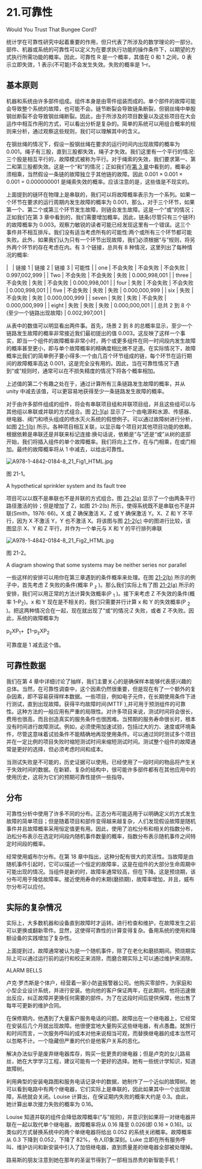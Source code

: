 # 21.可靠性

Would You Trust That Bungee Cord?

统计学在可靠性研究中起着重要的作用，但只代表了所涉及的数学理论的一部分。部件、机器或系统的可靠性可以定义为在要求执行功能的操作条件下，以期望的方式执行所需功能的概率。因此，可靠性 R 是一个概率，其值在 0 和 1 之间，0 表示立即失效，1 表示(不可能)不会发生失效。失败的概率是 1–r。

## 基本原则

机器和系统由许多部件组成。组件本身是由零件组装而成的。单个部件的故障可能会导致整个系统的故障，也可能不会。链节断裂会导致链条断裂，但钢丝绳中单股钢丝断裂不会导致钢丝绳断裂。因此，由于所涉及的项目数量以及这些项目在大会运作中相互作用的方式，可以看出分析是复杂的。简单的系统可以用组合概率的规则来分析，通过观察这些规则，我们可以理解其中的含义。

在钢丝绳的情况下，假设一股钢丝绳在要求的运行时间内出现故障的概率为 0.001。绳子有三股，直到三股都失效，绳子才失效。我们这里有一个平行的情况:三个股是相互平行的，故障模式被称为平行。对于绳索的失效，我们要求第一、第二和第三股都失效。这是一个“和”的情况；正如我们在[第 3 章](03.html)中看到的，概率必须相乘，当然假设一条链的故障独立于其他链的故障。因此 0.001 × 0.001 × 0.001 = 0.000000001 是绳索失效的概率。应该注意的是，这些值是不现实的。

上面提到的链环在物理上是串联的，我们可以将故障概率表示为一个系列。如果一个环节在要求的运行周期内发生故障的概率为 0.001，那么，对于三个环节，如果第一个、第二个或第三个环节发生故障，则链会发生故障。这是一个“或”的情况；正如我们在第 3 章中看到的，我们需要增加概率。因此，链条(尽管只有三个链环)的故障概率为 0.003。观察力敏锐的读者可能已经发现这里有一个错误。这三个事件并不相互排斥。我们没有适当考虑所有的可能性:两个或所有三个环节都可能失败。此外，如果我们认为只有一个环节出现故障，我们必须根据“与”规则，将另外两个环节的存在考虑在内。有 3 个链接，总共有 8 种情况，这里列出了每种情况的概率:

<colgroup><col> <col> <col> <col> <col></colgroup> 
|   | 链接 1 | 链接 2 | 链接 3 | 可能性 |
| one | 不会失败 | 不会失败 | 不会失败 | 0.997,002,999 |
| Two | 不会失败 | 不会失败 | 失败 | 0.000,998,001 |
| three | 不会失败 | 失败 | 不会失败 | 0.000,998,001 |
| four | 失败 | 不会失败 | 不会失败 | 0.000,998,001 |
| five | 不会失败 | 失败 | 失败 | 0.000,000,999 |
| six | 失败 | 不会失败 | 失败 | 0.000,000,999 |
| seven | 失败 | 失败 | 不会失败 | 0.000,000,999 |
| eight | 失败 | 失败 | 失败 | 0.000,000,001 |
| 总共 2 到 8 个(至少一个链路出现故障) | 0.002,997,001 |

从表中的数值可以明显看出两件事。首先，场景 2 到 8 的总概率显示，至少一个链路发生故障的概率非常接近我们最初提出的值 0.003。这反映了这样一个事实，即当一个组件的故障概率非常小时，两个或更多组件在同一时间段内发生故障的概率甚至更小，即与单个故障概率的精确度相比微不足道。在实际情况下，故障概率比我们的简单例子要小得多:一个由几百个环节组成的链，每个环节在运行期间的故障概率高达 0.001，这是完全没有用的。因此，当在可靠性情况下遇到“或”规则时，通常可以在不损失精度的情况下将各个概率相加。

上述值的第二个有趣之处在于，通过计算所有三条链路发生故障的概率，并从 unity 中减去该值，可以更容易地获得至少一条链路发生故障的概率。

对于由许多部件组成的组件，将会有串联项目组和并联项目组，并且这些组可以与其他组以串联或并联的方式组合。图 [21-1(a)](#Fig1) 显示了一个由电源和水源、传感器、继电器、阀门和喷头组成的喷水灭火系统的假想例子。可以通过故障树进行分析，如图 [21-1(b)](#Fig1) 所示。各种项目相互关联，以显示每个项目对其他项目功能的依赖。根据依赖是串联还是并联来标记连接:换句话说，依赖是“与”还是“或”从树的底部开始，我们将插入组件的单个故障概率。我们将向上工作，在与门相乘，在或门相加。最终的故障概率将从 1 中减去，以给出可靠性。

![A978-1-4842-0184-8_21_Fig1_HTML.jpg](A978-1-4842-0184-8_21_Fig1_HTML.jpg)

图 21-1。

A hypothetical sprinkler system and its fault tree

项目可以以既不是串联也不是并联的方式组合。图 [21-2(a)](#Fig2) 显示了一个由两条平行路径激活的铃；但是增加了 Z，如图 21-2(b) 所示，使得系统既不是串联也不是并联(Smith，1976: 66)。X 或 Z 确保激活 X，Z 或 Y 确保激活 Y。X、Z 和 Y 不平行，因为 X 不激活 Y，Y 也不激活 X。将该图与图 [21-2(c)](#Fig2) 中的图进行比较，该图显示 X、Y 和 Z 平行，并作为一个单元与 X 和 Y 的平行排列串联

![A978-1-4842-0184-8_21_Fig2_HTML.jpg](A978-1-4842-0184-8_21_Fig2_HTML.jpg)

图 21-2。

A diagram showing that some systems may be neither series nor parallel

一些这样的安排可以用你在第三章遇到的条件概率来处理。在图 [21-2(b)](#Fig2) 所示的例子中，首先考虑 Z 失败的条件(概率 P <sub>z</sub> )。那么我们实际上有了图 [21-2(a)](#Fig2) 所示的安排，我们可以用正常的方法计算失效概率(P <sub>1</sub> )。接下来考虑 Z 不失效的条件(概率 1–P<sub>Z</sub>)。x 和 Y 现在是不相关的，我们只需要并行计算 x 和 Y 的失效概率(P <sub>2</sub> )。把这两种情况合在一起，现在就出现了“或”的情况:Z 失败，或者 Z 不失败。因此，系统的故障概率为

p<sub>z</sub>XP<sub>1</sub>+【1–p<sub>z</sub>XP<sub>2</sub>

可靠度是 1 减去这个值。

## 可靠性数据

我们在第 4 章中详细讨论了抽样，我们主要关心的是确保样本能够代表感兴趣的总体。当然，在可靠性调查中，这个因素仍然很重要，但是现在有了一个额外的复杂因素，即不容易获得样本数据。一些项目，例如电子元件，在长期使用条件下进行测试，直到出现故障。获得平均故障时间(MTTF ),并可用于预测组件的可靠性。这种方法的一般应用有严重的局限性。对许多项目来说，测试时间将会很长，费用也很高，而且创造真实的服务条件也很困难。当预期的服务寿命很长时，根本没有时间进行故障测试。例如，必须使用加速试验，包括过大的力、速度或环境条件，尽管这意味着试验条件不能精确地再现使用条件。可以通过同时测试多个项目并在一定比例的项目失败时缩短测试时间来缩短测试时间。测试整个组件的故障通常是更好的选择，但必须考虑时间和成本。

当测试失败是不可能的，历史证据可以使用。已经使用了一段时间的物品将产生关于失效时间的数据。在新颖、复杂的结构中，很可能许多部件都有在其他应用中的使用历史，这将为它们的预期可靠性提供一些指导。

## 分布

可靠性分析中使用了许多不同的分布。正态分布可能适用于以明确定义的方式发生故障的简单项目；但是随着项目和部件变得越来越复杂，人们发现假设故障是随机事件并且故障概率采用恒定值更有用。因此，使用了泊松分布和相关的指数分布，泊松分布表示在选定时间段内随机事件数量的概率，指数分布表示随机事件之间特定时间段的概率。

经常使用威布尔分布。在第 18 章中指出，这种分配有很大的灵活性。当故障是由随机事件引起时，它可以描述一个恒定的故障率，这是在组件的大部分生命周期中可能出现的情况。当组件是新的时，故障率通常较高，但在下降。这是预烧期，该分布可用于降低故障率。接近使用寿命的末期(磨损期)，故障率增加，并且，威布尔分布可以应付。

## 实际的复杂情况

实际上，大多数机器和设备直到故障时才运转。进行检查和维护，在故障发生之前可以更换或翻新零件。显然，这使得可靠性的计算变得复杂。备用系统的使用和降额设备的实践增加了复杂性。

上面提到过，故障通常被认为是一个随机事件，除了在老化和磨损期间。预烧期实际上可以通过运行前的运行和校正来消除，而磨合期实际上可以通过维护来消除。

ALARM BELLS

卢克·罗杰斯是个体户，经营着一家小防盗报警器公司。他购买零部件，为家庭和小型企业设计系统，并进行安装。他向他的客户保证两年，在此期间，他将迅速做出反应，纠正故障并更换任何需要的部件。为了在这段时间后提供保障，他出售了每年可更新的维护合同。

在保修期内，他遇到了大量客户服务电话的问题。故障出在一个继电器上，它经常在安装后几个月就出现故障。他很便宜地大量购买这些继电器，有点愚蠢。就旅行和时间而言，一次服务呼叫的成本对他来说相当可观，而替换继电器的成本当然可以忽略不计。一个隐藏但严重的代价是他客户关系的恶化。

解决办法似乎是废弃继电器库存，购买一批更贵的继电器；但是卢克的女儿路易丝，她在大学学习工程，建议可能有一个更好的选择。她有一些统计学知识，知道故障树。

利用典型的安装电路图和服务电话记录中的数据，她制作了一个近似的故障树。她可以看到电路中有两个继电器，它们实际上是串联的，因此如果其中一个出现故障，系统就会关闭。Louise 计算出，在保证期内失败的概率大约是 0.3。由此，她计算出单次接力失败的概率为 0.16。

Louise 知道并联的组件会降低故障概率(“与”规则)，并意识到如果将一对继电器并联在一起以取代单个继电器，故障概率将从 0.16 降至 0.026(即 0.16 × 0.16)。以类似的方式替换系统中的两个单继电器将给出 0.052 的系统关闭概率。故障概率从 0.3 下降到 0.052，下降了 82%，令人印象深刻。Luke 立即在所有服务呼叫、维护访问和新安装中引入了加倍继电器，直到质量差的继电器全部被处理掉。

路易斯的朋友注意到她在那年的圣诞节得到了一部相当昂贵的新智能手机！